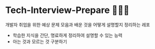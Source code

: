 # Tech-Interview-Prepare 🧑🏻‍🏫
개발자 취업을 위한 예상 문제 모음과 배운 것을 어떻게 설명할지 정리하는 레포

* 학습한 지식을 간단, 명료하게 정리하여 설명할 수 있는 능력
* 아는 것과 모르는 것 구분하기


